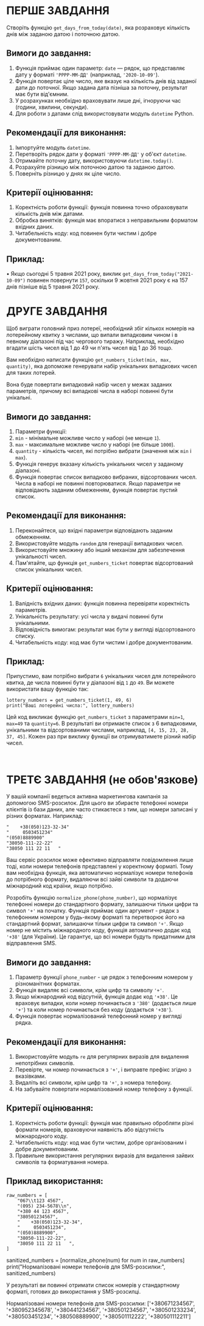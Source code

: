 
# ПЕРШЕ ЗАВДАННЯ

Створіть функцію `get_days_from_today(date)`, яка розраховує кількість днів між заданою датою і поточною датою.

## Вимоги до завдання:

1.	Функція приймає один параметр: `date` — рядок, що представляє дату у форматі `'РРРР-ММ-ДД'` (наприклад, `'2020-10-09'`).
2.	Функція повертає ціле число, яке вказує на кількість днів від заданої дати до поточної. Якщо задана дата пізніша за поточну, результат має бути від'ємним.
3.	У розрахунках необхідно враховувати лише дні, ігноруючи час (години, хвилини, секунди).
4.	Для роботи з датами слід використовувати модуль `datetime` Python.

## Рекомендації для виконання:

1.	Імпортуйте модуль `datetime`.
2.	Перетворіть рядок дати у форматі `'РРРР-ММ-ДД'` у об'єкт `datetime`.
3.	Отримайте поточну дату, використовуючи `datetime.today()`.
4.	Розрахуйте різницю між поточною датою та заданою датою.
5.	Поверніть різницю у днях як ціле число.

## Критерії оцінювання:

1.	Коректність роботи функції: функція повинна точно обраховувати кількість днів між датами.
2.	Обробка винятків: функція має впоратися з неправильним форматом вхідних даних.
3.	Читабельність коду: код повинен бути чистим і добре документованим.

## Приклад:

•	Якщо сьогодні 5 травня 2021 року, виклик `get_days_from_today("2021-10-09")` повинен повернути `157`, оскільки 9 жовтня 2021 року є на 157 днів пізніше від 5 травня 2021 року.
 
# ДРУГЕ ЗАВДАННЯ

Щоб виграти головний приз лотереї, необхідний збіг кількох номерів на лотерейному квитку з числами, що випали випадковим чином і в певному діапазоні під час чергового тиражу. Наприклад, необхідно вгадати шість чисел від 1 до 49 чи п'ять чисел від 1 до 36 тощо.

Вам необхідно написати функцію `get_numbers_ticket(min, max, quantity)`, яка допоможе генерувати набір унікальних випадкових чисел для таких лотерей.

Вона буде повертати випадковий набір чисел у межах заданих параметрів, причому всі випадкові числа в наборі повинні бути унікальні.

## Вимоги до завдання:

1.	Параметри функції:
2.	`min` - мінімальне можливе число у наборі (не менше `1`).
3.	`max` - максимальне можливе число у наборі (не більше `1000`).
4.	`quantity` - кількість чисел, які потрібно вибрати (значення між `min` і `max`).
5.	Функція генерує вказану кількість унікальних чисел у заданому діапазоні.
6.	Функція повертає список випадково вибраних, відсортованих чисел. Числа в наборі не повинні повторюватися. Якщо параметри не відповідають заданим обмеженням, функція повертає пустий список.

## Рекомендації для виконання:

1.	Переконайтеся, що вхідні параметри відповідають заданим обмеженням.
2.	Використовуйте модуль `random` для генерації випадкових чисел.
3.	Використовуйте множину або інший механізм для забезпечення унікальності чисел.
4.	Пам'ятайте, що функція `get_numbers_ticket` повертає відсортований список унікальних чисел.

## Критерії оцінювання:

1.	Валідність вхідних даних: функція повинна перевіряти коректність параметрів.
2.	Унікальність результату: усі числа у видачі повинні бути унікальними.
3.	Відповідність вимогам: результат має бути у вигляді відсортованого списку.
4.	Читабельність коду: код має бути чистим і добре документованим.

## Приклад: 
Припустимо, вам потрібно вибрати `6` унікальних чисел для лотерейного квитка, де числа повинні бути у діапазоні від `1` до `49`. Ви можете використати вашу функцію так:

```
lottery_numbers = get_numbers_ticket(1, 49, 6)
print("Ваші лотерейні числа:", lottery_numbers)
```

Цей код викликає функцію `get_numbers_ticket` з параметрами `min=1`, `max=49` та `quantity=6`. В результаті ви отримаєте список з 6 випадковими, унікальними та відсортованими числами, наприклад, `[4, 15, 23, 28, 37, 45]`. Кожен раз при виклику функції ви отримуватимете різний набір чисел.

 
# ТРЕТЄ ЗАВДАННЯ (не обов'язкове)

У вашій компанії ведеться активна маркетингова кампанія за допомогою SMS-розсилок. Для цього ви збираєте телефонні номери клієнтів із бази даних, але часто стикаєтеся з тим, що номери записані у різних форматах. Наприклад:

```
"    +38(050)123-32-34"
"     0503451234"
"(050)8889900"
"38050-111-22-22"
"38050 111 22 11   "
```

Ваш сервіс розсилок може ефективно відправляти повідомлення лише тоді, коли номери телефонів представлені у коректному форматі. Тому вам необхідна функція, яка автоматично нормалізує номери телефонів до потрібного формату, видаляючи всі зайві символи та додаючи міжнародний код країни, якщо потрібно.

Розробіть функцію `normalize_phone(phone_number)`, що нормалізує телефонні номери до стандартного формату, залишаючи тільки цифри та символ `'+'` на початку. Функція приймає один аргумент - рядок з телефонним номером у будь-якому форматі та перетворює його на стандартний формат, залишаючи тільки цифри та символ `'+'`. Якщо номер не містить міжнародного коду, функція автоматично додає код `'+38'` (для України). Це гарантує, що всі номери будуть придатними для відправлення SMS.

## Вимоги до завдання:

1.	Параметр функції `phone_number` - це рядок з телефонним номером у різноманітних форматах.
2.	Функція видаляє всі символи, крім цифр та символу `'+'`.
3.	Якщо міжнародний код відсутній, функція додає код `'+38'`. Це враховує випадки, коли номер починається з `'380'` (додається лише `'+'`) та коли номер починається без коду (додається `'+38'`).
4.	Функція повертає нормалізований телефонний номер у вигляді рядка.

## Рекомендації для виконання:

1.	Використовуйте модуль `re` для регулярних виразів для видалення непотрібних символів.
2.	Перевірте, чи номер починається з `'+'`, і виправте префікс згідно з вказівками.
3.	Видаліть всі символи, крім цифр та `'+'`, з номера телефону.
4.	На забувайте повертати нормалізований номер телефону з функції.

## Критерії оцінювання:

1.	Коректність роботи функції: функція має правильно обробляти різні формати номерів, враховуючи наявність або відсутність міжнародного коду.
2.	Читабельність коду: код має бути чистим, добре організованим і добре документованим.
3.	Правильне використання регулярних виразів для видалення зайвих символів та форматування номера.

## Приклад використання:

```
raw_numbers = [
    "067\\t123 4567",
    "(095) 234-5678\\n",
    "+380 44 123 4567",
    "380501234567",
    "    +38(050)123-32-34",
    "     0503451234",
    "(050)8889900",
    "38050-111-22-22",
    "38050 111 22 11   ",
]
```

sanitized_numbers = [normalize_phone(num) for num in raw_numbers]
print("Нормалізовані номери телефонів для SMS-розсилки:", sanitized_numbers)

У результаті ви повинні отримати список номерів у стандартному форматі, готових до використання у SMS-розсилці.

Нормалізовані номери телефонів для SMS-розсилки: ['+380671234567', '+380952345678', '+380441234567', '+380501234567', '+380501233234', '+380503451234', '+380508889900', '+380501112222', '+380501112211']
